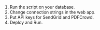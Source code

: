 1. Run the script on your database.
2. Change connection strings in the web app.
3. Put API keys for SendGrid and PDFCrowd.
4. Deploy and Run.